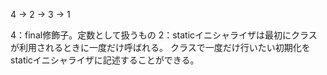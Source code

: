 4 → 2 → 3 → 1

4：final修飾子。定数として扱うもの
2：staticイニシャライザは最初にクラスが利用されるときに一度だけ呼ばれる。
   クラスで一度だけ行いたい初期化をstaticイニシャライザに記述することができる。